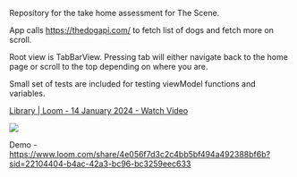 Repository for the take home assessment for The Scene.

App calls https://thedogapi.com/ to fetch list of dogs and fetch more on scroll. 

Root view is TabBarView. Pressing tab will either navigate back to the home page or scroll to the top depending on where you are.

Small set of tests are included for testing viewModel functions and variables. 

<div>
    <a href="https://www.loom.com/share/4e056f7d3c2c4bb5bf494a492388bf6b">
      <p>Library | Loom - 14 January 2024 - Watch Video</p>
    </a>
    <a href="https://www.loom.com/share/4e056f7d3c2c4bb5bf494a492388bf6b">
      <img style="max-width:300px;" src="https://cdn.loom.com/sessions/thumbnails/4e056f7d3c2c4bb5bf494a492388bf6b-with-play.gif">
    </a>
  </div>

Demo - https://www.loom.com/share/4e056f7d3c2c4bb5bf494a492388bf6b?sid=22104404-b4ac-42a3-bc96-bc3259eec633
